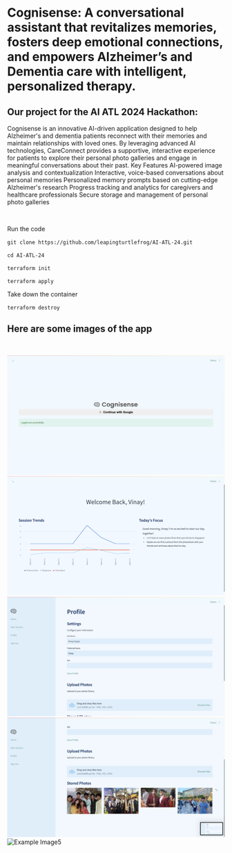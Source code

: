 # Cognisense: A conversational assistant that revitalizes memories, fosters deep emotional connections, and empowers Alzheimer’s and Dementia care with intelligent, personalized therapy.
## Our project for the AI ATL 2024 Hackathon:

Cognisense is an innovative AI-driven application designed to help Alzheimer's and dementia patients reconnect with their memories and maintain relationships with loved ones. By leveraging advanced AI technologies, CareConnect provides a supportive, interactive experience for patients to explore their personal photo galleries and engage in meaningful conversations about their past.
Key Features
AI-powered image analysis and contextualization
Interactive, voice-based conversations about personal memories
Personalized memory prompts based on cutting-edge Alzheimer's research
Progress tracking and analytics for caregivers and healthcare professionals
Secure storage and management of personal photo galleries

<br />

Run the code

```
git clone https://github.com/leapingturtlefrog/AI-ATL-24.git
```

```
cd AI-ATL-24
```

```
terraform init
```

```
terraform apply
```

Take down the container

```
terraform destroy
```


## Here are some images of the app
<br />

![Example Image1](./examples/example5.png)
![Example Image2](./examples/example3.png)
![Example Image3](./examples/example4.png)
![Example Image4](./examples/example2.png)
![Example Image5](./examples/example1.png)


